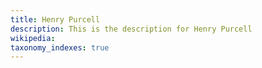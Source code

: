 ```yaml
---
title: Henry Purcell
description: This is the description for Henry Purcell
wikipedia: 
taxonomy_indexes: true
---
```

